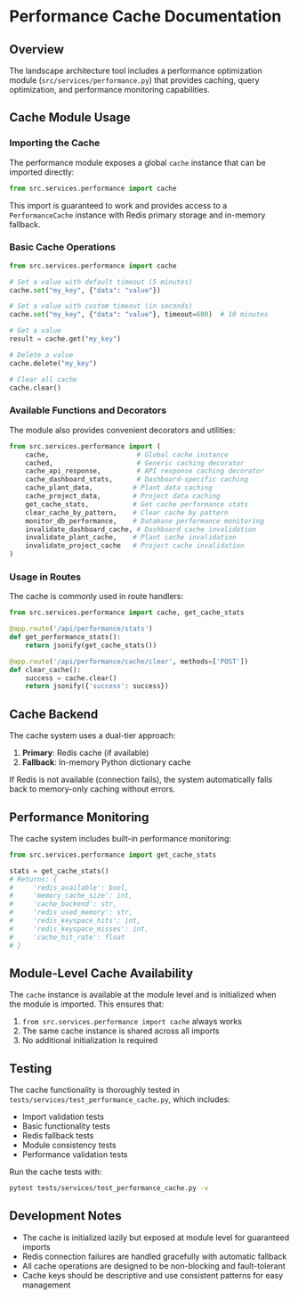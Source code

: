 # Performance Cache Documentation

## Overview

The landscape architecture tool includes a performance optimization module (`src/services/performance.py`) that provides caching, query optimization, and performance monitoring capabilities.

## Cache Module Usage

### Importing the Cache

The performance module exposes a global `cache` instance that can be imported directly:

```python
from src.services.performance import cache
```

This import is guaranteed to work and provides access to a `PerformanceCache` instance with Redis primary storage and in-memory fallback.

### Basic Cache Operations

```python
from src.services.performance import cache

# Set a value with default timeout (5 minutes)
cache.set("my_key", {"data": "value"})

# Set a value with custom timeout (in seconds)
cache.set("my_key", {"data": "value"}, timeout=600)  # 10 minutes

# Get a value
result = cache.get("my_key")

# Delete a value
cache.delete("my_key")

# Clear all cache
cache.clear()
```

### Available Functions and Decorators

The module also provides convenient decorators and utilities:

```python
from src.services.performance import (
    cache,                      # Global cache instance
    cached,                     # Generic caching decorator
    cache_api_response,         # API response caching decorator
    cache_dashboard_stats,      # Dashboard-specific caching
    cache_plant_data,          # Plant data caching
    cache_project_data,        # Project data caching
    get_cache_stats,           # Get cache performance stats
    clear_cache_by_pattern,    # Clear cache by pattern
    monitor_db_performance,    # Database performance monitoring
    invalidate_dashboard_cache, # Dashboard cache invalidation
    invalidate_plant_cache,    # Plant cache invalidation
    invalidate_project_cache   # Project cache invalidation
)
```

### Usage in Routes

The cache is commonly used in route handlers:

```python
from src.services.performance import cache, get_cache_stats

@app.route('/api/performance/stats')
def get_performance_stats():
    return jsonify(get_cache_stats())

@app.route('/api/performance/cache/clear', methods=['POST'])
def clear_cache():
    success = cache.clear()
    return jsonify({'success': success})
```

## Cache Backend

The cache system uses a dual-tier approach:

1. **Primary**: Redis cache (if available)
2. **Fallback**: In-memory Python dictionary cache

If Redis is not available (connection fails), the system automatically falls back to memory-only caching without errors.

## Performance Monitoring

The cache system includes built-in performance monitoring:

```python
from src.services.performance import get_cache_stats

stats = get_cache_stats()
# Returns: {
#     'redis_available': bool,
#     'memory_cache_size': int,
#     'cache_backend': str,
#     'redis_used_memory': str,
#     'redis_keyspace_hits': int,
#     'redis_keyspace_misses': int,
#     'cache_hit_rate': float
# }
```

## Module-Level Cache Availability

The `cache` instance is available at the module level and is initialized when the module is imported. This ensures that:

1. `from src.services.performance import cache` always works
2. The same cache instance is shared across all imports
3. No additional initialization is required

## Testing

The cache functionality is thoroughly tested in `tests/services/test_performance_cache.py`, which includes:

- Import validation tests
- Basic functionality tests
- Redis fallback tests
- Module consistency tests
- Performance validation tests

Run the cache tests with:

```bash
pytest tests/services/test_performance_cache.py -v
```

## Development Notes

- The cache is initialized lazily but exposed at module level for guaranteed imports
- Redis connection failures are handled gracefully with automatic fallback
- All cache operations are designed to be non-blocking and fault-tolerant
- Cache keys should be descriptive and use consistent patterns for easy management